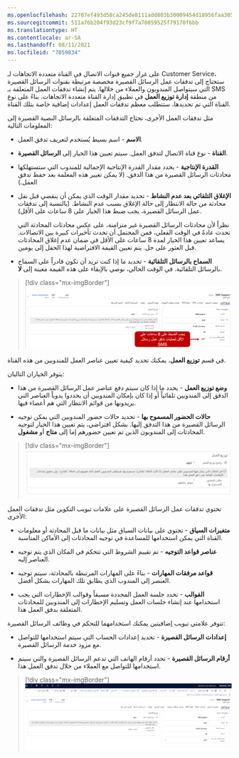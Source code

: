 ```yaml
---
ms.openlocfilehash: 22707ef493d58ca245de8111add803b30009454d18956faa305ea8d2273161d1
ms.sourcegitcommit: 511a76b204f93d23cf9f7a70059525f79170f6bb
ms.translationtype: HT
ms.contentlocale: ar-SA
ms.lasthandoff: 08/11/2021
ms.locfileid: "7059834"
---
```

على غرار جميع قنوات الاتصال في القناة متعددة الاتجاهات لـ Customer Service، ستحتاج إلى تدفقات عمل الرسائل القصيرة مخصصة مرتبطة بقنوات الرسائل القصيرة التي سيتواصل المندوبون والعملاء من خلالها. يتم إنشاء تدفقات العمل المتعلقة بـ SMS من منطقة **إدارة توزيع العمل** في تطبيق إدارة القناة متعددة الاتجاهات. بناءً على نوع القناة التي تم تحديدها، ستتطلب معظم تدفقات العمل إعدادات إضافية خاصة بتلك القناة. 

مثل تدفقات العمل الأخرى، تحتاج التدفقات المتعلقة بالرسائل النصية القصيرة إلى المعلومات التالية:

-   **الاسم** - اسم بسيط يُستخدم لتعريف تدفق العمل.

-   **القناة** - نوع قناة الاتصال لتدفق العمل. سيتم تعيين هذا الخيار إلى **الرسائل القصيرة**.

-   **القدرة الإنتاجية** - يحدد مقدار القدرة الإنتاجية الإجمالية للمندوب التي ستستهلكها محادثات الرسائل القصيرة من هذا الدفق. (لا يمكن تغيير هذه المعلمة بعد حفظ تدفق العمل.)

-   **الإغلاق التلقائي بعد عدم النشاط** - تحديد مقدار الوقت الذي يمكن أن ينقضي قبل نقل محادثة من حالة الانتظار إلى حالة الإغلاق بسبب عدم النشاط. (بالنسبة إلى تدفقات عمل الرسائل القصيرة، يجب ضبط هذا الخيار على 8 ساعات على الأقل).

    نظراً لأن محادثات الرسائل القصيرة غير متزامنة، على عكس محادثات المحادثة التي تحدث عادةً في الوقت الفعلي، فمن المحتمل أن تحدث تأخيرات كبيرة بين الاتصالات. يساعد تعيين هذا الخيار لمدة 8 ساعات على الأقل في ضمان عدم إغلاق المحادثات قبل العثور على حل. يتم تعيين القيمة الافتراضية لهذا الحقل إلى يومين.

-   **السماح بالرسائل التلقائية** - تحديد ما إذا كنت تريد أن تكون قادراً على السماح بالرسائل التلقائية. في الوقت الحالي، نوصي بالإبقاء على هذه القيمة معينة إلى **لا**.

> [!div class="mx-imgBorder"]
> [![لقطة شاشة لتدفق عمل جديد مع ضبط الإغلاق التلقائي بعد عدم النشاط.](../media/unit-1-1-ssm.png)](../media/unit-1-1-ssm.png#lightbox)

في قسم **توزيع العمل**، يمكنك تحديد كيفية تعيين عناصر العمل للمندوبين من هذه القناة. 

يتوفر الخياران التاليان: 

-   **وضع توزيع العمل** - يحدد ما إذا كان سيتم دفع عناصر عمل الرسائل القصيرة من هذا الدفق إلى المندوبين تلقائياً أو إذا كان بإمكان المندوبين أن يحددوا يدوياً العناصر التي يريدونها من قوائم الانتظار التي هم أعضاء فيها. 

-   **حالات الحضور المسموح بها** - تحديد حالات حضور المندوبين التي يمكن توجيه الرسائل القصيرة من هذا التدفق إليها. بشكل افتراضي، يتم تعيين هذا الخيار لتوجيه المحادثات إلى المندوبون الذين تم تعيين حضورهم إما إلى **متاح** أو **مشغول**. 

> [!div class="mx-imgBorder"]
> [![لقطة شاشة لوضع توزيع العمل وحالات الحضور المسموح بها.](../media/unit-2-1-ss.png)](../media/unit-2-1-ss.png#lightbox)

تحتوي تدفقات عمل الرسائل القصيرة على علامات تبويب التكوين مثل تدفقات العمل الأخرى: 

-   **متغيرات السياق** - تحتوي على بيانات السياق مثل بيانات ما قبل المحادثة أو معلومات القناة التي يمكن استخدامها للمساعدة في توجيه المحادثات إلى الأماكن المناسبة. 

-   **عناصر قواعد التوجيه** - تم تقييم الشروط التي تتحكم في المكان الذي يتم توجيه العناصر إليه. 

-   **قواعد مرفقات المهارات‬** - بناءً على المهارات المرتبطة بالمحادثة، سيتم توجيه العنصر إلى المندوب الذي يطابق تلك المهارات بشكل أفضل. 

-   **القوالب** - تحدد جلسة العمل المحددة مسبقاً وقوالب الإخطارات التي يجب استخدامها عند إنشاء جلسات العمل وتسليم الإخطارات إلى المندوبين للمحادثات المتعلقة بدفق العمل هذا. 

تتوفر علامتي تبويب إضافيتين يمكنك استخدامهما للتحكم في وظائف الرسائل القصيرة:

-   **إعدادات الرسائل القصيرة** - تحديد إعدادات الحساب التي سيتم استخدامها للتواصل مع مزود خدمة الرسائل القصيرة. 

-   **أرقام الرسائل القصيرة** - تحدد أرقام الهاتف التي تدعم الرسائل القصيرة والتي سيتم استخدامها للتواصل مع العملاء من خلال تدفق العمل هذا. 

> [!div class="mx-imgBorder"]
> [![لقطة شاشة لتدفق عمل دعم الرسائل القصيرة مع معلومات عامة وتفاصيل توزيع العمل.](../media/unit-2-2-ss.png)](../media/unit-2-2-ss.png#lightbox)
